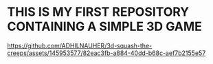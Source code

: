 # THIS IS MY FIRST REPOSITORY CONTAINING A SIMPLE 3D GAME 


https://github.com/ADHILNAUHER/3d-squash-the-creeps/assets/145953577/82eac3fb-a884-40dd-b68c-aef7b2155e57

